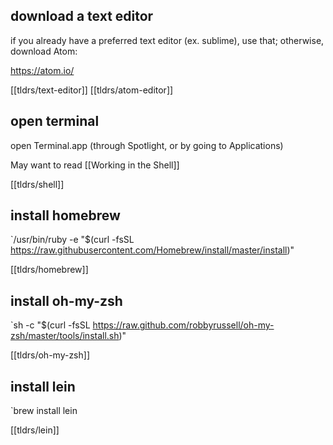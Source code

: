 
## download a text editor

if you already have a preferred text editor (ex. sublime), use that; otherwise, download Atom:

https://atom.io/

[[tldrs/text-editor]]
[[tldrs/atom-editor]]


## open terminal

open Terminal.app (through Spotlight, or by going to Applications)

May want to read [[Working in the Shell]]

[[tldrs/shell]]


## install homebrew

`/usr/bin/ruby -e "$(curl -fsSL https://raw.githubusercontent.com/Homebrew/install/master/install)"

[[tldrs/homebrew]]


## install oh-my-zsh

`sh -c "$(curl -fsSL https://raw.github.com/robbyrussell/oh-my-zsh/master/tools/install.sh)"

[[tldrs/oh-my-zsh]]


## install lein

`brew install lein

[[tldrs/lein]]




